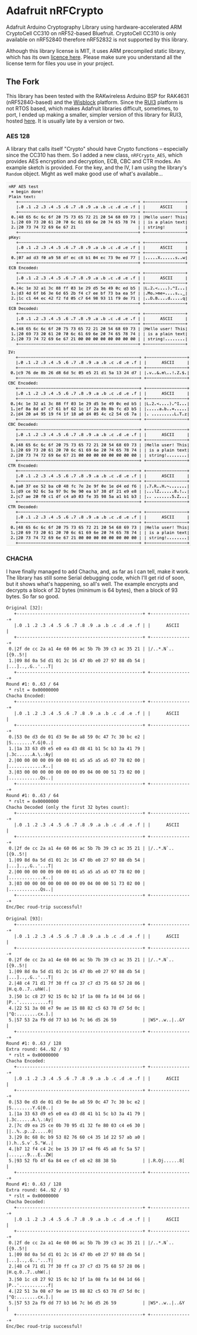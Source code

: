 # Adafruit nRFCrypto

Adafruit Arduino Cryptography Library using hardware-accelerated ARM CryptoCell CC310 on nRF52-based Bluefruit. CryptoCell CC310 is only available on nRF52840 therefore nRF52832 is not supported by this library.

Although this library license is MIT, it uses ARM precompiled static library, which has its own [licence here](src/cortex-m4/license.txt). Please make sure you understand all the license term for files you use in your project. 

## The Fork

This library has been tested with the RAKwireless Arduino BSP for RAK4631 (nRF52840-based) and the [Wisblock](https://github.com/RAKWireless/WisBlock) platform. Since the [RUI3](https://docs.rakwireless.com/RUI3/) platform is not RTOS based, which makes Adafruit libraries difficult, sometimes, to port, I ended up making a smaller, simpler version of this library for RUI3, hosted [here](https://github.com/Kongduino/RUI3_nRFCrypto_AES). It is usually late by a version or two.

### AES 128

A library that calls itself "Crypto" should have Crypto functions – especially since the CC310 has them. So I added a new class, `nRFCrypto_AES`, which provides AES encryption and decryption, ECB, CBC and CTR modes. An example sketch is provided. For the key, and the IV, I am using the library's `Random` object. Might as well make good use of what's available...

![Part1](Part1.jpg)
![Part2](Part2.jpg)

### CHACHA

I have finally managed to add Chacha, and, as far as I can tell, make it work. The library has still some Serial debugging code, which I'll get rid of soon, but it shows what's happening, so all's well. The example encrypts and decrypts a block of 32 bytes (minimum is 64 bytes), then a block of 93 bytes. So far so good.

```
Original [32]:
   +------------------------------------------------+ +----------------+
   |.0 .1 .2 .3 .4 .5 .6 .7 .8 .9 .a .b .c .d .e .f | |      ASCII     |
   +------------------------------------------------+ +----------------+
 0.|2f de cc 2a a1 4e 60 06 ac 5b 7b 39 c3 ac 35 21 | |/..*.N`..[{9..5!|
 1.|09 8d 0a 5d d1 01 2c 16 47 0b e0 27 97 88 db 54 | |...]..,.G..'...T|
   +------------------------------------------------+ +----------------+
Round #1: 0..63 / 64
 * rslt = 0x00000000
Chacha Encoded:
   +------------------------------------------------+ +----------------+
   |.0 .1 .2 .3 .4 .5 .6 .7 .8 .9 .a .b .c .d .e .f | |      ASCII     |
   +------------------------------------------------+ +----------------+
 0.|53 0e d3 de 01 d3 9e 8e a8 59 0c 47 7c 30 bc e2 | |S........Y.G|0..|
 1.|1a 33 63 d9 e5 e0 ea d3 d8 41 b1 5c b3 3a 41 79 | |.3c......A.\.:Ay|
 2.|00 00 00 00 09 00 00 01 a5 a5 a5 a5 07 78 02 00 | |.............x..|
 3.|03 00 00 00 00 00 00 00 09 04 00 00 51 73 02 00 | |............Qs..|
   +------------------------------------------------+ +----------------+
Round #1: 0..63 / 64
 * rslt = 0x00000000
Chacha Decoded (only the first 32 bytes count):
   +------------------------------------------------+ +----------------+
   |.0 .1 .2 .3 .4 .5 .6 .7 .8 .9 .a .b .c .d .e .f | |      ASCII     |
   +------------------------------------------------+ +----------------+
 0.|2f de cc 2a a1 4e 60 06 ac 5b 7b 39 c3 ac 35 21 | |/..*.N`..[{9..5!|
 1.|09 8d 0a 5d d1 01 2c 16 47 0b e0 27 97 88 db 54 | |...]..,.G..'...T|
 2.|00 00 00 00 09 00 00 01 a5 a5 a5 a5 07 78 02 00 | |.............x..|
 3.|03 00 00 00 00 00 00 00 09 04 00 00 51 73 02 00 | |............Qs..|
   +------------------------------------------------+ +----------------+
Enc/Dec roud-trip successful!

Original [93]:
   +------------------------------------------------+ +----------------+
   |.0 .1 .2 .3 .4 .5 .6 .7 .8 .9 .a .b .c .d .e .f | |      ASCII     |
   +------------------------------------------------+ +----------------+
 0.|2f de cc 2a a1 4e 60 06 ac 5b 7b 39 c3 ac 35 21 | |/..*.N`..[{9..5!|
 1.|09 8d 0a 5d d1 01 2c 16 47 0b e0 27 97 88 db 54 | |...]..,.G..'...T|
 2.|48 c4 71 d1 7f 30 ff ca 37 c7 d3 75 68 57 28 06 | |H.q.0..7..uhW(.|
 3.|50 1c c8 27 92 15 0c b2 1f 1a 08 fa 1d 04 1d 66 | |P..'...........f|
 4.|22 51 3a 08 e7 9e ae 15 88 82 c5 63 78 d7 5d 0c | |"Q:........cx.].|
 5.|57 53 2a f9 dd 77 b3 b6 7c b6 d5 26 59          | |WS*..w..|..&Y   |
   +------------------------------------------------+ +----------------+
Round #1: 0..63 / 128
Extra round: 64..92 / 93
 * rslt = 0x00000000
Chacha Encoded:
   +------------------------------------------------+ +----------------+
   |.0 .1 .2 .3 .4 .5 .6 .7 .8 .9 .a .b .c .d .e .f | |      ASCII     |
   +------------------------------------------------+ +----------------+
 0.|53 0e d3 de 01 d3 9e 8e a8 59 0c 47 7c 30 bc e2 | |S........Y.G|0..|
 1.|1a 33 63 d9 e5 e0 ea d3 d8 41 b1 5c b3 3a 41 79 | |.3c......A.\.:Ay|
 2.|7c d9 ea 25 ce 0b 70 95 d1 32 fe 80 03 c4 e6 30 | ||..%..p..2.....0|
 3.|29 8c 68 8c b9 53 82 76 60 c4 35 1d 22 57 ab a0 | |).h..S.v`.5."W..|
 4.|b7 12 f4 c4 2c be 15 39 17 e4 f6 45 a8 fc 5a 57 | |....,..9...E..ZW|
 5.|93 52 fb 4f 6a 84 ee cf e8 e2 88 38 5b          | |.R.Oj......8[   |
   +------------------------------------------------+ +----------------+
Round #1: 0..63 / 128
Extra round: 64..92 / 93
 * rslt = 0x00000000
Chacha Decoded:
   +------------------------------------------------+ +----------------+
   |.0 .1 .2 .3 .4 .5 .6 .7 .8 .9 .a .b .c .d .e .f | |      ASCII     |
   +------------------------------------------------+ +----------------+
 0.|2f de cc 2a a1 4e 60 06 ac 5b 7b 39 c3 ac 35 21 | |/..*.N`..[{9..5!|
 1.|09 8d 0a 5d d1 01 2c 16 47 0b e0 27 97 88 db 54 | |...]..,.G..'...T|
 2.|48 c4 71 d1 7f 30 ff ca 37 c7 d3 75 68 57 28 06 | |H.q.0..7..uhW(.|
 3.|50 1c c8 27 92 15 0c b2 1f 1a 08 fa 1d 04 1d 66 | |P..'...........f|
 4.|22 51 3a 08 e7 9e ae 15 88 82 c5 63 78 d7 5d 0c | |"Q:........cx.].|
 5.|57 53 2a f9 dd 77 b3 b6 7c b6 d5 26 59          | |WS*..w..|..&Y   |
   +------------------------------------------------+ +----------------+
Enc/Dec roud-trip successful!
```
